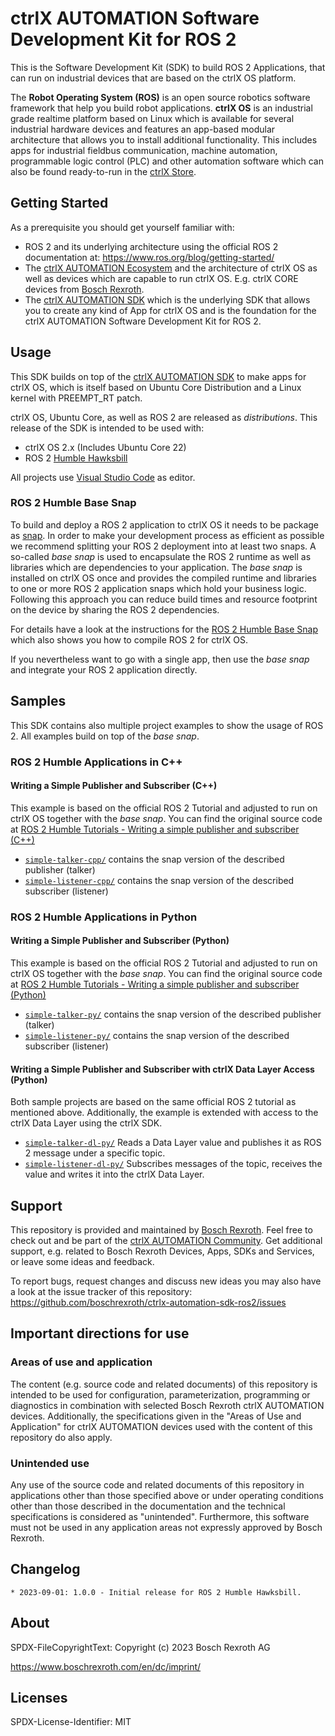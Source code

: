 # ctrlX AUTOMATION Software Development Kit for ROS 2

This is the Software Development Kit (SDK) to build ROS 2 Applications, that can run on industrial devices that are based on the ctrlX OS platform. 

The **Robot Operating System (ROS)** is an open source robotics software framework that help you build robot applications. 
**ctrlX OS** is an industrial grade realtime platform based on Linux which is available for several industrial hardware devices and features an app-based modular architecture that allows you to install additional functionality. This includes apps for industrial fieldbus communication, machine automation, programmable logic control (PLC) and other automation software which can also be found ready-to-run in the [ctrlX Store](https://developer.community.boschrexroth.com/).

## Getting Started

As a prerequisite you should get yourself familiar with:

* ROS 2 and its underlying architecture using the official ROS 2 documentation at: <https://www.ros.org/blog/getting-started/>
* The [ctrlX AUTOMATION Ecosystem](https://ctrlx-automation.com/) and the architecture of ctrlX OS as well as devices which are capable to run ctrlX OS. E.g. ctrlX CORE devices from [Bosch Rexroth](https://www.boschrexroth.com/).
* The [ctrlX AUTOMATION SDK](https://github.com/boschrexroth/ctrlx-automation-sdk) which is the underlying SDK that allows you to create any kind of App for ctrlX OS and is the foundation for the ctrlX AUTOMATION Software Development Kit for ROS 2.

## Usage

This SDK builds on top of the [ctrlX AUTOMATION SDK](https://github.com/boschrexroth/ctrlx-automation-sdk) to make apps for ctrlX OS, which is itself based on Ubuntu Core Distribution and a Linux kernel with PREEMPT_RT patch.

ctrlX OS, Ubuntu Core, as well as ROS 2 are released as *distributions*. This release of the SDK is intended to be used with:

* ctrlX OS 2.x (Includes Ubuntu Core 22)
* ROS 2 [Humble Hawksbill](https://docs.ros.org/en/humble/)

All projects use [Visual Studio Code](https://code.visualstudio.com/) as editor.

### ROS 2 Humble Base Snap

To build and deploy a ROS 2 application to ctrlX OS it needs to be package as [snap](https://ubuntu.com/core/services/guide/snaps-intro). In order to make your development process as efficient as possible we recommend splitting your ROS 2 deployment into at least two snaps. A so-called *base snap* is used to encapsulate the ROS 2 runtime as well as libraries which are dependencies to your application. The *base snap* is installed on ctrlX OS once and provides the compiled runtime and libraries to one or more ROS 2 application snaps which hold your business logic. Following this approach you can reduce build times and resource footprint on the device by sharing the ROS 2 dependencies.

For details have a look at the instructions for the [ROS 2 Humble Base Snap](ros2-base-humble-deb/README.md) which also shows you how to compile ROS 2 for ctrlX OS.

If you nevertheless want to go with a single app, then use the *base snap* and integrate your ROS 2 application directly.

## Samples

This SDK contains also multiple project examples to show the usage of ROS 2. All examples build on top of the *base snap*.

### ROS 2 Humble Applications in C++

#### Writing a Simple Publisher and Subscriber (C++)

This example is based on the official ROS 2 Tutorial and adjusted to run on ctrlX OS together with the *base snap*. You can find the original source code at [ROS 2 Humble Tutorials - Writing a simple publisher and subscriber (C++)](https://docs.ros.org/en/humble/Tutorials/Beginner-Client-Libraries/Writing-A-Simple-Cpp-Publisher-And-Subscriber.html#writing-a-simple-publisher-and-subscriber-c)

* [`simple-talker-cpp/`](simple-talker-cpp/README.md) contains the snap version of the described publisher (talker)
* [`simple-listener-cpp/`](simple-listener-cpp/README.md) contains the snap version of the described subscriber (listener)

### ROS 2 Humble Applications in Python

#### Writing a Simple Publisher and Subscriber (Python)

This example is based on the official ROS 2 Tutorial and adjusted to run on ctrlX OS together with the *base snap*. You can find the original source code at [ROS 2 Humble Tutorials - Writing a simple publisher and subscriber (Python)](https://docs.ros.org/en/humble/Tutorials/Beginner-Client-Libraries/Writing-A-Simple-Py-Publisher-And-Subscriber.html)

* [`simple-talker-py/`](simple-talker-py/README.md) contains the snap version of the described publisher (talker)
* [`simple-listener-py/`](simple-listener-py/README.md) contains the snap version of the described subscriber (listener)

#### Writing a Simple Publisher and Subscriber with ctrlX Data Layer Access (Python)

Both sample projects are based on the same official ROS 2 tutorial as mentioned above. Additionally, the example is extended with access to the ctrlX Data Layer using the ctrlX SDK.

* [`simple-talker-dl-py/`](simple-talker-dl-py/README.md) Reads a Data Layer value and publishes it as ROS 2 message under a specific topic.
* [`simple-listener-dl-py/`](simple-listener-dl-py/README.md) Subscribes messages of the topic, receives the value and writes it into the ctrlX Data Layer.

## Support

This repository is provided and maintained by [Bosch Rexroth](https://www.boschrexroth.com). Feel free to check out and be part of the [ctrlX AUTOMATION Community](https://ctrlx-automation.com/community). Get additional support, e.g. related to Bosch Rexroth Devices, Apps, SDKs and Services, or leave some ideas and feedback.

To report bugs, request changes and discuss new ideas you may also have a look at the issue tracker of this repository:
<https://github.com/boschrexroth/ctrlx-automation-sdk-ros2/issues>

## Important directions for use

### Areas of use and application

The content (e.g. source code and related documents) of this repository is intended to be used for configuration, parameterization, programming or diagnostics in combination with selected Bosch Rexroth ctrlX AUTOMATION devices.
Additionally, the specifications given in the "Areas of Use and Application" for ctrlX AUTOMATION devices used with the content of this repository do also apply.

### Unintended use

Any use of the source code and related documents of this repository in applications other than those specified above or under operating conditions other than those described in the documentation and the technical specifications is considered as "unintended". Furthermore, this software must not be used in any application areas not expressly approved by Bosch Rexroth.

## Changelog

```text
* 2023-09-01: 1.0.0 - Initial release for ROS 2 Humble Hawksbill.
```

## About

SPDX-FileCopyrightText: Copyright (c) 2023 Bosch Rexroth AG

https://www.boschrexroth.com/en/dc/imprint/


## Licenses

SPDX-License-Identifier: MIT
